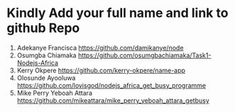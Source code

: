 # Kindly Add your full name and link to github Repo

1. Adekanye Francisca https://github.com/damikanye/node
2. Osumgba Chiamaka https://github.com/osumgbachiamaka/Task1-Nodejs-Africa
3. Kerry Okpere https://github.com/kerry-okpere/name-app
4. Olosunde Ayooluwa https://github.com/lovisgod/nodejs_africa_get_busy_programme
5. Mike Perry Yeboah Attara https://github.com/mikeattara/mike_perry_yeboah_attara_getbusy
